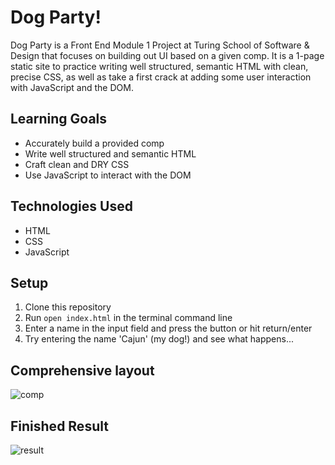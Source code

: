 # Dog Party!

Dog Party is a Front End Module 1 Project at Turing School of Software & Design that focuses on building out UI based on a given comp. It is a 1-page static site to practice writing well structured, semantic HTML with clean, precise CSS, as well as take a first crack at adding some user interaction with JavaScript and the DOM.

## Learning Goals
  - Accurately build a provided comp
  - Write well structured and semantic HTML
  - Craft clean and DRY CSS
  - Use JavaScript to interact with the DOM

## Technologies Used
  - HTML
  - CSS
  - JavaScript

## Setup
1. Clone this repository
2. Run ```open index.html``` in the terminal command line
3. Enter a name in the input field and press the button or hit return/enter
4. Try entering the name 'Cajun' (my dog!) and see what happens...

## Comprehensive layout
![comp](https://user-images.githubusercontent.com/46171611/66282830-325d2800-e87e-11e9-99b3-e9857ee1815e.png)

## Finished Result
![result](https://user-images.githubusercontent.com/46171611/66282522-f37aa280-e87c-11e9-8477-50a75f5f06e4.png)


